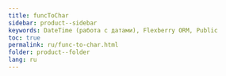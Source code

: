 ```yaml
---
title: funcToChar
sidebar: product--sidebar
keywords: DateTime (работа с датами), Flexberry ORM, Public
toc: true
permalink: ru/func-to-char.html
folder: product--folder
lang: ru
---
```




